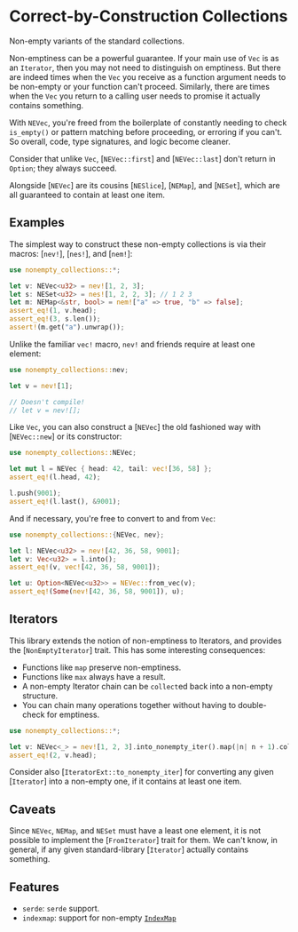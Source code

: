 # Correct-by-Construction Collections

<!-- cargo-rdme start -->

Non-empty variants of the standard collections.

Non-emptiness can be a powerful guarantee. If your main use of `Vec` is as
an `Iterator`, then you may not need to distinguish on emptiness. But there
are indeed times when the `Vec` you receive as a function argument needs to
be non-empty or your function can't proceed. Similarly, there are times when
the `Vec` you return to a calling user needs to promise it actually contains
something.

With `NEVec`, you're freed from the boilerplate of constantly needing to
check `is_empty()` or pattern matching before proceeding, or erroring if you
can't. So overall, code, type signatures, and logic become cleaner.

Consider that unlike `Vec`, [`NEVec::first`] and [`NEVec::last`] don't
return in `Option`; they always succeed.

Alongside [`NEVec`] are its cousins [`NESlice`], [`NEMap`], and [`NESet`],
which are all guaranteed to contain at least one item.

## Examples

The simplest way to construct these non-empty collections is via their
macros: [`nev!`], [`nes!`], and [`nem!`]:

```rust
use nonempty_collections::*;

let v: NEVec<u32> = nev![1, 2, 3];
let s: NESet<u32> = nes![1, 2, 2, 3]; // 1 2 3
let m: NEMap<&str, bool> = nem!["a" => true, "b" => false];
assert_eq!(1, v.head);
assert_eq!(3, s.len());
assert!(m.get("a").unwrap());
```

Unlike the familiar `vec!` macro, `nev!` and friends require at least one
element:

```rust
use nonempty_collections::nev;

let v = nev![1];

// Doesn't compile!
// let v = nev![];
```

Like `Vec`, you can also construct a [`NEVec`] the old fashioned way with
[`NEVec::new`] or its constructor:

```rust
use nonempty_collections::NEVec;

let mut l = NEVec { head: 42, tail: vec![36, 58] };
assert_eq!(l.head, 42);

l.push(9001);
assert_eq!(l.last(), &9001);
```

And if necessary, you're free to convert to and from `Vec`:

```rust
use nonempty_collections::{NEVec, nev};

let l: NEVec<u32> = nev![42, 36, 58, 9001];
let v: Vec<u32> = l.into();
assert_eq!(v, vec![42, 36, 58, 9001]);

let u: Option<NEVec<u32>> = NEVec::from_vec(v);
assert_eq!(Some(nev![42, 36, 58, 9001]), u);
```

## Iterators

This library extends the notion of non-emptiness to Iterators, and provides
the [`NonEmptyIterator`] trait. This has some interesting consequences:

- Functions like `map` preserve non-emptiness.
- Functions like `max` always have a result.
- A non-empty Iterator chain can be `collect`ed back into a non-empty structure.
- You can chain many operations together without having to double-check for emptiness.

```rust
use nonempty_collections::*;

let v: NEVec<_> = nev![1, 2, 3].into_nonempty_iter().map(|n| n + 1).collect();
assert_eq!(2, v.head);
```

Consider also [`IteratorExt::to_nonempty_iter`] for converting any given
[`Iterator`] into a non-empty one, if it contains at least one item.

## Caveats

Since `NEVec`, `NEMap`, and `NESet` must have a least one element, it is not
possible to implement the [`FromIterator`] trait for them. We can't know, in
general, if any given standard-library [`Iterator`] actually contains
something.

## Features

* `serde`: `serde` support.
* `indexmap`: support for non-empty [`IndexMap`](https://docs.rs/indexmap/latest/indexmap/)

<!-- cargo-rdme end -->
